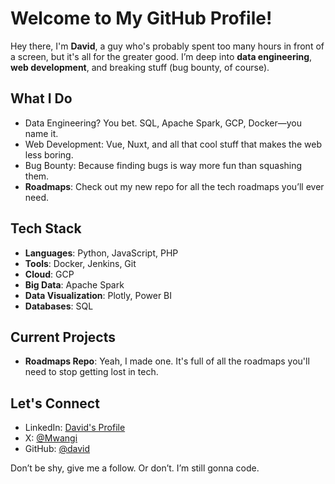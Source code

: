 # Welcome to My GitHub Profile!

Hey there, I'm **David**, a guy who's probably spent too many hours in front of a screen, but it's all for the greater good. I’m deep into **data engineering**, **web development**, and breaking stuff (bug bounty, of course).

## What I Do

- Data Engineering? You bet. SQL, Apache Spark, GCP, Docker—you name it.
- Web Development: Vue, Nuxt, and all that cool stuff that makes the web less boring.
- Bug Bounty: Because finding bugs is way more fun than squashing them.
- **Roadmaps**: Check out my new repo for all the tech roadmaps you’ll ever need.

## Tech Stack

- **Languages**: Python, JavaScript, PHP
- **Tools**: Docker, Jenkins, Git
- **Cloud**: GCP
- **Big Data**: Apache Spark
- **Data Visualization**: Plotly, Power BI
- **Databases**: SQL

## Current Projects

- **Roadmaps Repo**: Yeah, I made one. It's full of all the roadmaps you'll need to stop getting lost in tech.
  
## Let's Connect

- LinkedIn: [David's Profile](https://www.linkedin.com/in/mwangi-david-6b279a2b4/)
- X: [@Mwangi](https://x.com/DavidMwang976)
- GitHub: [@david](https://github.com/Dave-019)

Don’t be shy, give me a follow. Or don’t. I’m still gonna code.

